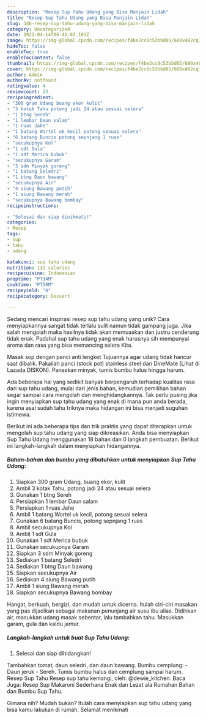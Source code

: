 ```yaml
---
description: "Resep Sup Tahu Udang yang Bisa Manjain Lidah"
title: "Resep Sup Tahu Udang yang Bisa Manjain Lidah"
slug: 346-resep-sup-tahu-udang-yang-bisa-manjain-lidah
category: Uncategorized
date: 2022-04-14T06:41:03.103Z
image: https://img-global.cpcdn.com/recipes/f4be2cc0c53bbd85/680x482cq70/sup-tahu-udang-foto-resep-utama.jpg
hideToc: false
enableToc: true
enableTocContent: false
thumbnail: https://img-global.cpcdn.com/recipes/f4be2cc0c53bbd85/680x482cq70/sup-tahu-udang-foto-resep-utama.jpg
cover: https://img-global.cpcdn.com/recipes/f4be2cc0c53bbd85/680x482cq70/sup-tahu-udang-foto-resep-utama.jpg
author: Admin
authorAv: notfound
ratingvalue: 4
reviewcount: 23
recipeingredient:
- "300 gram Udang buang ekor kulit"
- "3 kotak Tahu potong jadi 24 atau sesuai selera"
- "1 btng Sereh"
- "1 lembar Daun salam"
- "1 ruas Jahe"
- "1 batang Wortel uk kecil potong sesuai selera"
- "6 batang Buncis potong sepnjang 1 ruas"
- "secukupnya Kol"
- "1 sdt Gula"
- "1 sdt Merica bubuk"
- "secukupnya Garam"
- "3 sdm Minyak goreng"
- "1 batang Seledri"
- "1 btng Daun bawang"
- "secukupnya Air"
- "4 siung Bawang putih"
- "1 siung Bawang merah"
- "secukupnya Bawang bombay"
recipeinstructions:

- "Selesai dan siap dinikmati!"
categories:
- Resep
tags:
- sup
- tahu
- udang

katakunci: sup tahu udang 
nutrition: 132 calories
recipecuisine: Indonesian
preptime: "PT34M"
cooktime: "PT50M"
recipeyield: "4"
recipecategory: Dessert

---
```





Sedang mencari inspirasi resep sup tahu udang yang unik? Cara menyiapkannya sangat tidak terlalu sulit namun tidak gampang juga. Jika salah mengolah maka hasilnya tidak akan memuaskan dan justru cenderung tidak enak. Padahal sup tahu udang yang enak harusnya sih mempunyai aroma dan rasa yang bisa memancing selera Kita.





Masak sop dengan panci anti lengket Tujuannya agar udang tidak hancur saat dibalik. Pakailah panci (stock pot) stainless steel dari DineMate (Lihat di Lazada DISKON). Panaskan minyak, tumis bumbu halus hingga harum.

Ada beberapa hal yang sedikit banyak berpengaruh terhadap kualitas rasa dari sup tahu udang, mulai dari jenis bahan, kemudian pemilihan bahan segar sampai cara mengolah dan menghidangkannya. Tak perlu pusing jika ingin menyiapkan sup tahu udang yang enak di mana pun anda berada, karena asal sudah tahu triknya maka hidangan ini bisa menjadi suguhan istimewa.






Berikut ini ada beberapa tips dan trik praktis yang dapat diterapkan untuk mengolah sup tahu udang yang siap dikreasikan. Anda bisa menyiapkan Sup Tahu Udang menggunakan 18 bahan dan 0 langkah pembuatan. Berikut ini langkah-langkah dalam menyiapkan hidangannya.

<!--inarticleads1-->

##### Bahan-bahan dan bumbu yang dibutuhkan untuk menyiapkan Sup Tahu Udang:

1. Siapkan 300 gram Udang, buang ekor, kulit
1. Ambil 3 kotak Tahu, potong jadi 24 atau sesuai selera
1. Gunakan 1 btng Sereh
1. Persiapkan 1 lembar Daun salam
1. Persiapkan 1 ruas Jahe
1. Ambil 1 batang Wortel uk kecil, potong sesuai selera
1. Gunakan 6 batang Buncis, potong sepnjang 1 ruas
1. Ambil secukupnya Kol
1. Ambil 1 sdt Gula
1. Gunakan 1 sdt Merica bubuk
1. Gunakan secukupnya Garam
1. Siapkan 3 sdm Minyak goreng
1. Sediakan 1 batang Seledri
1. Sediakan 1 btng Daun bawang
1. Siapkan secukupnya Air
1. Sediakan 4 siung Bawang putih
1. Ambil 1 siung Bawang merah
1. Siapkan secukupnya Bawang bombay


Hangat, berkuah, bergizi, dan mudah untuk dicerna. Itulah ciri-ciri masakan yang pas dijadikan sebagai makanan penunjang air susu ibu alias. Didihkan air, masukkan udang masak sebentar, lalu tambahkan tahu. Masukkan garam, gula dan kaldu jamur. 

<!--inarticleads2-->

##### Langkah-langkah untuk buat Sup Tahu Udang:


1. Selesai dan siap dihidangkan!

Tambahkan tomat, daun seledri, dan daun bawang. Bumbu cemplung: - Daun jeruk - Sereh. Tumis bumbu halus dan cemplung sampai harum. Resep Sup Tahu Resep sup tahu kemangi, oleh: @dewie_kitchen. Baca Juga: Resep Sup Makaroni Sederhana Enak dan Lezat ala Rumahan Bahan dan Bumbu Sup Tahu. 

Gimana nih? Mudah bukan? Itulah cara menyiapkan sup tahu udang yang bisa kamu lakukan di rumah. Selamat menikmati
